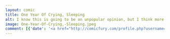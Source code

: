 ```yaml
---
layout: comic
title: One Year Of Crying, Sleeping
alt: I know this is going to be an unpopular opinion, but I think more ladies should be in the maths.  Specifically, the maths going on in my bedroom.
image: One-Year-Of-Crying,-Sleeping.jpeg
comment: [{'date': '<a href="http://comicfury.com/profile.php?username=tecco_dsilva" title="tecco_dsilva">tecco_dsilva</a>', 'username': 'tecco_dsilva', 'comment': 'Pictured as exemplars are not necessarily those I spend the most time with, but a fairly good sampling.  I selected only those who have appeared in this comic at least twice (with a throwback to icrywhileusleep v1 on the right), who are male and something like math/cs/physics.<br />\r'}, {'date': '24th Mar 2015, 5:27 PM', 'username': 'ThornsInOurSide', 'comment': 'Ha ha, this dude is totally gross!  And the Rubik&#039;s cube, the nerdy hipster of puzzles...'}, {'date': '25th Mar 2015, 7:21 AM', 'username': 'tecco_dsilva', 'comment': '<a href="http://www.math.harvard.edu/~jjchen/docs/Group%20Theory%20and%20the%20Rubik\'s%20Cube.pdf">Group Theory and the Rubik\'s Cube</a>'}]
---
```

